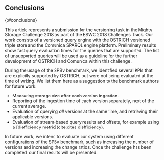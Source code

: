 ## Conclusions
{:#conclusions}

This article represents a submission for the versioning task in the Mighty Storage Challenge 2018 as part of the ESWC 2018 Challenges Track.
Our work consists of a versioned query engine with the OSTRICH versioned triple store and the Comunica SPARQL engine platform.
Preliminary results show fast query evaluation times for the queries that are supported.
The list of unsupported queries will be used as a guideline for the further development of OSTRICH and Comunica within this challenge.

During the usage of the SPBv benchmark,
we identified several KPIs that are explicitly supported by OSTRICH,
but were not being evaluated at the time of writing.
We list them here as a suggestion to the benchmark authors for future work:

* Measuring storage size after each version ingestion.
* Reporting of the ingestion time of each version separately, next of the current average.
* Evaluation of querying _all_ versions at the same time, and retrieving their applicable versions.
* Evaluation of stream-based query results and offsets, for example using a [diefficiency metric](cite:cites diefficiency).

In future work, we intend to evaluate our system using different configurations of the SPBv benchmark,
such as increasing the number of versions and increasing the change ratios.
Once the challenge has been completed, our final results will be presented.
